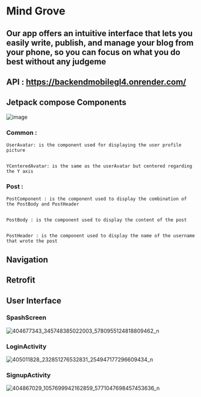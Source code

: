 # Mind Grove

## Our app offers an intuitive interface that lets you easily write, publish, and manage your blog from your phone, so you can focus on what you do best without any judgeme

## API : https://backendmobilegl4.onrender.com/

## Jetpack compose Components 
![image](https://github.com/SeddikSalma/ProjetMobile/assets/90422613/cb642854-07cd-4858-ba61-e82aa81a2959)

### Common :

    UserAvatar: is the component used for displaying the user profile picture 

    
    YCenteredAvatar: is the same as the userAvatar but centered regarding the Y axis 
### Post :

    PostComponent : is the component used to display the combination of the PostBody and PostHeader

    
    PostBody : is the component used to display the content of the post 

    
    PostHeader : is the component used to display the name of the username that wrote the post

## Navigation



## Retrofit


## User Interface

### SpashScreen
![404677343_345748385022003_5780955124818809462_n](https://github.com/SeddikSalma/ProjetMobile/assets/90422613/8bc3ec29-3218-4a97-9ae2-5db9f6fb1fe7)


### LoginActivity 

![405011828_232851276532831_254947177296609434_n](https://github.com/SeddikSalma/ProjetMobile/assets/90422613/72db4b6c-cd29-48a3-9b82-c055f71c0720)


### SignupActivity

![404867029_1057699942162859_5771047698457453636_n](https://github.com/SeddikSalma/ProjetMobile/assets/90422613/0b4e030d-43d8-4b7a-8f57-1ead176d8c41)
